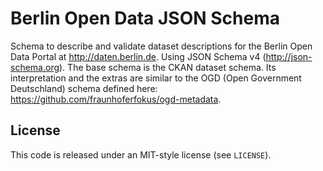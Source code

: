 Berlin Open Data JSON Schema
================


Schema to describe and validate dataset descriptions for the Berlin Open Data Portal at http://daten.berlin.de. Using JSON Schema v4 (http://json-schema.org). The base schema is the CKAN dataset schema. Its interpretation and the extras are similar to the OGD (Open Government Deutschland) schema defined here: https://github.com/fraunhoferfokus/ogd-metadata.


## License

This code is released under an MIT-style license (see `LICENSE`).

